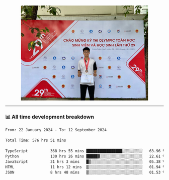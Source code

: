 <p align="center"><img src="asset/header.jpg" width="80%"/></p>

---
<!-- 
<details>
  <summary>📃 My Resume</summary>

### Education

- 📖 **Information Technology**\
📆 10/2021 - present\
📍 **Thang Long University** - Hoang Mai, Hanoi, Vietnam -->

<!-- ### Experience
- 👨‍💻 **Full Stack Web Intern**\
📆 09/2022 - 12/2023\
📍 **TECH 5S** -  Luu Huu Phuong, Phuong My Dinh I, Nam Tu Liem, Hanoi.


- 👨‍💻 **Full Stack Web Fresher**\
📆 1/2022 - 05/2023\
📍 **TECH 5S** -  Luu Huu Phuong, Phuong My Dinh I, Nam Tu Liem, Hanoi.

- 👨‍💻 **Frontend Web Fresher**\
📆 11/2023 - present\
📍 **White Neuron** -  Mau Luong, Ha Dong, Hanoi, Vietnam
</details> -->

### 📊 All time development breakdown

<!--START_SECTION:waka-->

```txt
From: 22 January 2024 - To: 12 September 2024

Total Time: 576 hrs 51 mins

TypeScript          368 hrs 55 mins ████████████████░░░░░░░░░   63.96 %
Python              130 hrs 26 mins █████▓░░░░░░░░░░░░░░░░░░░   22.61 %
JavaScript          31 hrs 3 mins   █▒░░░░░░░░░░░░░░░░░░░░░░░   05.38 %
HTML                11 hrs 12 mins  ▒░░░░░░░░░░░░░░░░░░░░░░░░   01.94 %
JSON                8 hrs 48 mins   ▒░░░░░░░░░░░░░░░░░░░░░░░░   01.53 %
```

<!--END_SECTION:waka-->
